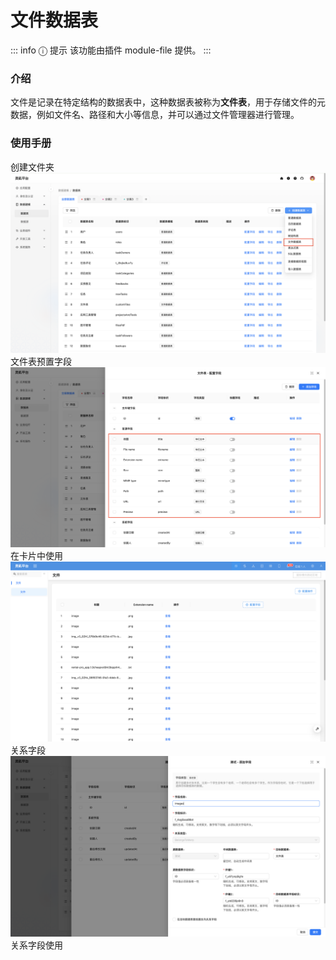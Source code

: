 # 文件数据表

::: info &#9432; 提示
该功能由插件 module-file 提供。
:::

### 介绍
文件是记录在特定结构的数据表中，这种数据表被称为**文件表**，用于存储文件的元数据，例如文件名、路径和大小等信息，并可以通过文件管理器进行管理。

### 使用手册
创建文件夹
![](../../../../../public/file_collection.png)
文件表预置字段
![](../../../../../public/file_collection1.png)
在卡片中使用
![](../../../../../public/file_collection2.png)
关系字段
![](../../../../../public/file_collection3.png)
关系字段使用
<!-- TODO: 插入图片 -->
